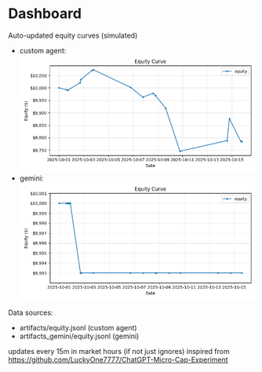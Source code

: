 # Dashboard

Auto-updated equity curves (simulated)

- custom agent: ![Equity Curve](artifacts/equity.png?v=c896dc8)
- gemini: ![Equity Curve (Gemini)](artifacts_gemini/equity.png?v=c896dc8)

Data sources:
- artifacts/equity.jsonl (custom agent)
- artifacts_gemini/equity.jsonl (gemini)

updates every 15m in market hours (if not just ignores)
inspired from https://github.com/LuckyOne7777/ChatGPT-Micro-Cap-Experiment